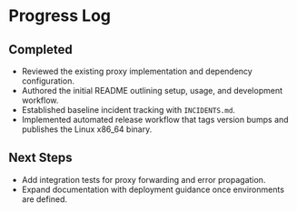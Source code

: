 # Progress Log

## Completed
- Reviewed the existing proxy implementation and dependency configuration.
- Authored the initial README outlining setup, usage, and development workflow.
- Established baseline incident tracking with `INCIDENTS.md`.
- Implemented automated release workflow that tags version bumps and publishes the Linux x86_64 binary.

## Next Steps
- Add integration tests for proxy forwarding and error propagation.
- Expand documentation with deployment guidance once environments are defined.
